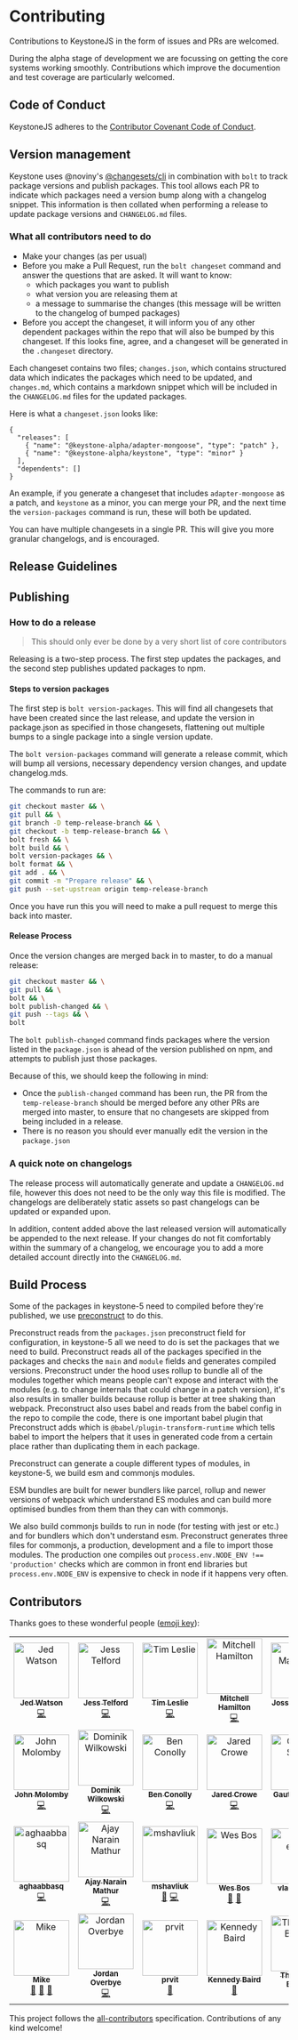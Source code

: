 # Contributing

Contributions to KeystoneJS in the form of issues and PRs are welcomed.

During the alpha stage of development we are focussing on getting the core systems working smoothly.
Contributions which improve the documention and test coverage are particularly welcomed.

## Code of Conduct

KeystoneJS adheres to the [Contributor Covenant Code of Conduct](code-of-conduct.md).

## Version management

Keystone uses @noviny's [@changesets/cli](https://github.com/noviny/changesets) in combination with `bolt` to track package versions and publish packages.
This tool allows each PR to indicate which packages need a version bump along with a changelog snippet.
This information is then collated when performing a release to update package versions and `CHANGELOG.md` files.

### What all contributors need to do

- Make your changes (as per usual)
- Before you make a Pull Request, run the `bolt changeset` command and answer the questions that are asked. It will want to know:
  - which packages you want to publish
  - what version you are releasing them at
  - a message to summarise the changes (this message will be written to the changelog of bumped packages)
- Before you accept the changeset, it will inform you of any other dependent packages within the repo that will also be bumped by this changeset. If this looks fine, agree, and a changeset will be generated in the `.changeset` directory.

Each changeset contains two files; `changes.json`, which contains structured data which indicates the packages which need to be updated, and `changes.md`, which contains a markdown snippet which will be included in the `CHANGELOG.md` files for the updated packages.

Here is what a `changeset.json` looks like:

```
{
  "releases": [
    { "name": "@keystone-alpha/adapter-mongoose", "type": "patch" },
    { "name": "@keystone-alpha/keystone", "type": "minor" }
  ],
  "dependents": []
}
```

An example, if you generate a changeset that includes `adapter-mongoose` as a patch, and `keystone` as a minor, you can merge your PR, and the next time the `version-packages` command is run, these will both be updated.

You can have multiple changesets in a single PR. This will give you more granular changelogs, and is encouraged.

## Release Guidelines

## Publishing

### How to do a release

> This should only ever be done by a very short list of core contributors

Releasing is a two-step process. The first step updates the packages, and the second step publishes updated packages to npm.

#### Steps to version packages

The first step is `bolt version-packages`. This will find all changesets that have been created since the last release, and update the version in package.json as specified in those changesets, flattening out multiple bumps to a single package into a single version update.

The `bolt version-packages` command will generate a release commit, which will bump all versions, necessary dependency version changes, and update changelog.mds.

The commands to run are:

```sh
git checkout master && \
git pull && \
git branch -D temp-release-branch && \
git checkout -b temp-release-branch && \
bolt fresh && \
bolt build && \
bolt version-packages && \
bolt format && \
git add . && \
git commit -m "Prepare release" && \
git push --set-upstream origin temp-release-branch
```

Once you have run this you will need to make a pull request to merge this back into master.

#### Release Process

Once the version changes are merged back in to master, to do a manual release:

```sh
git checkout master && \
git pull && \
bolt && \
bolt publish-changed && \
git push --tags && \
bolt
```

The `bolt publish-changed` command finds packages where the version listed in the `package.json` is ahead of the version published on npm, and attempts to publish just those packages.

Because of this, we should keep the following in mind:

- Once the `publish-changed` command has been run, the PR from the `temp-release-branch` should be merged before any other PRs are merged into master, to ensure that no changesets are skipped from being included in a release.
- There is no reason you should ever manually edit the version in the `package.json`

### A quick note on changelogs

The release process will automatically generate and update a `CHANGELOG.md` file, however this does not need to be the only way this file is modified. The changelogs are deliberately static assets so past changelogs can be updated or expanded upon.

In addition, content added above the last released version will automatically be appended to the next release. If your changes do not fit comfortably within the summary of a changelog, we encourage you to add a more detailed account directly into the `CHANGELOG.md`.

## Build Process

Some of the packages in keystone-5 need to compiled before they're published, we use [preconstruct](https://github.com/preconstruct/preconstruct) to do this.

Preconstruct reads from the `packages.json` preconstruct field for configuration, in keystone-5 all we need to do is set the packages that we need to build. Preconstruct reads all of the packages specified in the packages and checks the `main` and `module` fields and generates compiled versions. Preconstruct under the hood uses rollup to bundle all of the modules together which means people can't expose and interact with the modules (e.g. to change internals that could change in a patch version), it's also results in smaller builds because rollup is better at tree shaking than webpack. Preconstruct also uses babel and reads from the babel config in the repo to compile the code, there is one important babel plugin that Preconstruct adds which is `@babel/plugin-transform-runtime` which tells babel to import the helpers that it uses in generated code from a certain place rather than duplicating them in each package.

Preconstruct can generate a couple different types of modules, in keystone-5, we build esm and commonjs modules.

ESM bundles are built for newer bundlers like parcel, rollup and newer versions of webpack which understand ES modules and can build more optimised bundles from them than they can with commonjs.

We also build commonjs builds to run in node (for testing with jest or etc.) and for bundlers which don't understand esm. Preconstruct generates three files for commonjs, a production, development and a file to import those modules. The production one compiles out `process.env.NODE_ENV !== 'production'` checks which are common in front end libraries but `process.env.NODE_ENV` is expensive to check in node if it happens very often.

## Contributors

Thanks goes to these wonderful people ([emoji key](https://allcontributors.org/docs/en/emoji-key)):

<!-- ALL-CONTRIBUTORS-LIST:START - Do not remove or modify this section -->
<!-- prettier-ignore -->
<table>
  <tr>
    <td align="center"><a href="http://www.thinkmill.com.au"><img src="https://avatars3.githubusercontent.com/u/872310?v=4" width="100px;" alt="Jed Watson"/><br /><sub><b>Jed Watson</b></sub></a><br /><a href="https://github.com/keystonejs/keystone-5/commits?author=JedWatson" title="Code">💻</a></td>
    <td align="center"><a href="http://jes.st/about"><img src="https://avatars1.githubusercontent.com/u/612020?v=4" width="100px;" alt="Jess Telford"/><br /><sub><b>Jess Telford</b></sub></a><br /><a href="https://github.com/keystonejs/keystone-5/commits?author=jesstelford" title="Code">💻</a></td>
    <td align="center"><a href="http://www.timl.id.au"><img src="https://avatars0.githubusercontent.com/u/616382?v=4" width="100px;" alt="Tim Leslie"/><br /><sub><b>Tim Leslie</b></sub></a><br /><a href="https://github.com/keystonejs/keystone-5/commits?author=timleslie" title="Code">💻</a></td>
    <td align="center"><a href="https://hamil.town"><img src="https://avatars1.githubusercontent.com/u/11481355?v=4" width="100px;" alt="Mitchell Hamilton"/><br /><sub><b>Mitchell Hamilton</b></sub></a><br /><a href="https://github.com/keystonejs/keystone-5/commits?author=mitchellhamilton" title="Code">💻</a></td>
    <td align="center"><a href="https://twitter.com/JossMackison"><img src="https://avatars3.githubusercontent.com/u/2730833?v=4" width="100px;" alt="Joss Mackison"/><br /><sub><b>Joss Mackison</b></sub></a><br /><a href="https://github.com/keystonejs/keystone-5/commits?author=jossmac" title="Code">💻</a></td>
    <td align="center"><a href="http://nathansimpson.design"><img src="https://avatars2.githubusercontent.com/u/12689383?v=4" width="100px;" alt="Nathan Simpson"/><br /><sub><b>Nathan Simpson</b></sub></a><br /><a href="https://github.com/keystonejs/keystone-5/commits?author=nathansimpsondesign" title="Code">💻</a></td>
    <td align="center"><a href="https://github.com/mikehazell"><img src="https://avatars0.githubusercontent.com/u/814227?v=4" width="100px;" alt="Mike"/><br /><sub><b>Mike</b></sub></a><br /><a href="https://github.com/keystonejs/keystone-5/commits?author=mikehazell" title="Code">💻</a></td>
  </tr>
  <tr>
    <td align="center"><a href="https://github.com/molomby"><img src="https://avatars0.githubusercontent.com/u/2416367?v=4" width="100px;" alt="John Molomby"/><br /><sub><b>John Molomby</b></sub></a><br /><a href="https://github.com/keystonejs/keystone-5/commits?author=molomby" title="Code">💻</a></td>
    <td align="center"><a href="https://dominik-wilkowski.com"><img src="https://avatars3.githubusercontent.com/u/1266923?v=4" width="100px;" alt="Dominik Wilkowski"/><br /><sub><b>Dominik Wilkowski</b></sub></a><br /><a href="https://github.com/keystonejs/keystone-5/commits?author=dominikwilkowski" title="Code">💻</a></td>
    <td align="center"><a href="https://github.com/Noviny"><img src="https://avatars1.githubusercontent.com/u/15622106?v=4" width="100px;" alt="Ben Conolly"/><br /><sub><b>Ben Conolly</b></sub></a><br /><a href="https://github.com/keystonejs/keystone-5/commits?author=Noviny" title="Code">💻</a></td>
    <td align="center"><a href="https://github.com/jaredcrowe"><img src="https://avatars1.githubusercontent.com/u/4995433?v=4" width="100px;" alt="Jared Crowe"/><br /><sub><b>Jared Crowe</b></sub></a><br /><a href="https://github.com/keystonejs/keystone-5/commits?author=jaredcrowe" title="Code">💻</a></td>
    <td align="center"><a href="https://www.linkedin.com/in/gautamsi"><img src="https://avatars2.githubusercontent.com/u/5769869?v=4" width="100px;" alt="Gautam Singh"/><br /><sub><b>Gautam Singh</b></sub></a><br /><a href="https://github.com/keystonejs/keystone-5/commits?author=gautamsi" title="Code">💻</a></td>
    <td align="center"><a href="https://github.com/lukebatchelor"><img src="https://avatars2.githubusercontent.com/u/18694878?v=4" width="100px;" alt="lukebatchelor"/><br /><sub><b>lukebatchelor</b></sub></a><br /><a href="https://github.com/keystonejs/keystone-5/commits?author=lukebatchelor" title="Code">💻</a></td>
    <td align="center"><a href="http://www.ticidesign.com"><img src="https://avatars2.githubusercontent.com/u/289889?v=4" width="100px;" alt="Ticiana de Andrade"/><br /><sub><b>Ticiana de Andrade</b></sub></a><br /><a href="https://github.com/keystonejs/keystone-5/commits?author=ticidesign" title="Code">💻</a></td>
  </tr>
  <tr>
    <td align="center"><a href="https://github.com/aghaabbasq"><img src="https://avatars2.githubusercontent.com/u/17919384?v=4" width="100px;" alt="aghaabbasq"/><br /><sub><b>aghaabbasq</b></sub></a><br /><a href="https://github.com/keystonejs/keystone-5/commits?author=aghaabbasq" title="Code">💻</a></td>
    <td align="center"><a href="http://ajaymathur.github.io/"><img src="https://avatars1.githubusercontent.com/u/9667784?v=4" width="100px;" alt="Ajay Narain Mathur"/><br /><sub><b>Ajay Narain Mathur</b></sub></a><br /><a href="https://github.com/keystonejs/keystone-5/commits?author=ajaymathur" title="Code">💻</a></td>
    <td align="center"><a href="https://github.com/mshavliuk"><img src="https://avatars0.githubusercontent.com/u/6589665?v=4" width="100px;" alt="mshavliuk"/><br /><sub><b>mshavliuk</b></sub></a><br /><a href="https://github.com/keystonejs/keystone-5/issues?q=author%3Amshavliuk" title="Bug reports">🐛</a> <a href="https://github.com/keystonejs/keystone-5/commits?author=mshavliuk" title="Code">💻</a></td>
    <td align="center"><a href="http://www.wesbos.com"><img src="https://avatars2.githubusercontent.com/u/176013?v=4" width="100px;" alt="Wes Bos"/><br /><sub><b>Wes Bos</b></sub></a><br /><a href="https://github.com/keystonejs/keystone-5/commits?author=wesbos" title="Documentation">📖</a> <a href="#ideas-wesbos" title="Ideas, Planning, & Feedback">🤔</a></td>
    <td align="center"><a href="https://github.com/vlad-elagin"><img src="https://avatars1.githubusercontent.com/u/28232030?v=4" width="100px;" alt="vlad-elagin"/><br /><sub><b>vlad-elagin</b></sub></a><br /><a href="https://github.com/keystonejs/keystone-5/commits?author=vlad-elagin" title="Documentation">📖</a></td>
    <td align="center"><a href="https://github.com/Olya-Yer"><img src="https://avatars3.githubusercontent.com/u/33322677?v=4" width="100px;" alt="Olya-Yer "/><br /><sub><b>Olya-Yer </b></sub></a><br /><a href="https://github.com/keystonejs/keystone-5/issues?q=author%3AOlya-Yer" title="Bug reports">🐛</a></td>
    <td align="center"><a href="https://github.com/1337cookie"><img src="https://avatars2.githubusercontent.com/u/15826769?v=4" width="100px;" alt="1337cookie"/><br /><sub><b>1337cookie</b></sub></a><br /><a href="https://github.com/keystonejs/keystone-5/commits?author=1337cookie" title="Documentation">📖</a></td>
  </tr>
  <tr>
    <td align="center"><a href="http://madebymike.com.au"><img src="https://avatars0.githubusercontent.com/u/1320567?v=4" width="100px;" alt="Mike"/><br /><sub><b>Mike</b></sub></a><br /><a href="#ideas-MadeByMike" title="Ideas, Planning, & Feedback">🤔</a> <a href="#projectManagement-MadeByMike" title="Project Management">📆</a> <a href="#review-MadeByMike" title="Reviewed Pull Requests">👀</a></td>
    <td align="center"><a href="https://jordanoverbye.com"><img src="https://avatars0.githubusercontent.com/u/6265154?v=4" width="100px;" alt="Jordan Overbye"/><br /><sub><b>Jordan Overbye</b></sub></a><br /><a href="https://github.com/keystonejs/keystone-5/commits?author=jordanoverbye" title="Code">💻</a></td>
    <td align="center"><a href="https://github.com/prvit"><img src="https://avatars1.githubusercontent.com/u/2816799?v=4" width="100px;" alt="prvit"/><br /><sub><b>prvit</b></sub></a><br /><a href="https://github.com/keystonejs/keystone-5/commits?author=prvit" title="Documentation">📖</a></td>
    <td align="center"><a href="https://github.com/kennedybaird"><img src="https://avatars1.githubusercontent.com/u/20593811?v=4" width="100px;" alt="Kennedy Baird"/><br /><sub><b>Kennedy Baird</b></sub></a><br /><a href="https://github.com/keystonejs/keystone-5/commits?author=kennedybaird" title="Documentation">📖</a></td>
    <td align="center"><a href="http://thiagodebastos.com"><img src="https://avatars0.githubusercontent.com/u/6151341?v=4" width="100px;" alt="Thiago De Bastos"/><br /><sub><b>Thiago De Bastos</b></sub></a><br /><a href="https://github.com/keystonejs/keystone-5/commits?author=thiagodebastos" title="Documentation">📖</a></td>
  </tr>
</table>

<!-- ALL-CONTRIBUTORS-LIST:END -->

This project follows the [all-contributors](https://github.com/all-contributors/all-contributors) specification. Contributions of any kind welcome!
